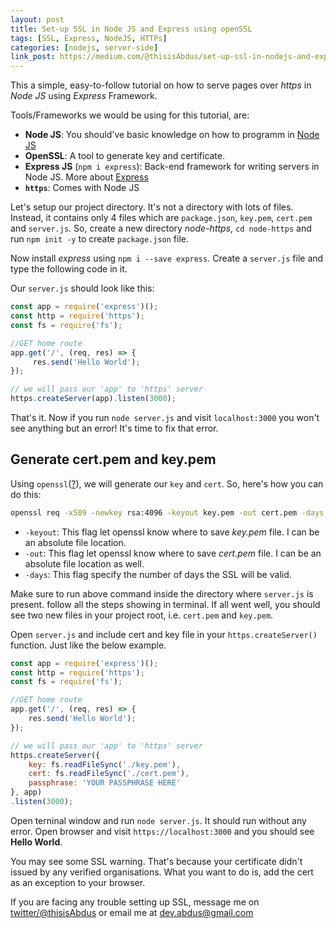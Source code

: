 ```yaml
---
layout: post
title: Set-up SSL in Node JS and Express using openSSL
tags: [SSL, Express, NodeJS, HTTPs]
categories: [nodejs, server-side]
link_post: https://medium.com/@thisisAbdus/set-up-ssl-in-nodejs-and-express-using-openssl-f2529eab5bb
---
```


This a simple, easy-to-follow tutorial on how to serve pages over _https_ in _Node JS_ using _Express_ Framework. 

Tools/Frameworks we would be using for this tutorial, are:
- **Node JS**: You should've basic knowledge on how to programm in [Node JS](https://nodejs.org/)
- **OpenSSL**: A tool to generate key and certificate.
- **Express JS** (`npm i express`): Back-end framework for writing servers in Node JS. More about [Express](https://expressjs.com/)
- **`https`**: Comes with Node JS

Let's setup our project directory. It's not a directory with lots of files. Instead, it contains only 4 files which are `package.json`, `key.pem`, `cert.pem` and `server.js`. So, create a new directory _node-https_, `cd node-https` and run `npm init -y` to create `package.json` file. 

Now install _express_ using `npm i --save express`. Create a `server.js` file and type the following code in it.

Our `server.js` should look like this: 

```js
const app = require('express')();
const http = require('https');
const fs = require('fs');

//GET home route
app.get('/', (req, res) => {
     res.send('Hello World');
});

// we will pass our 'app' to 'https' server
https.createServer(app).listen(3000);
```

That's it. Now if you run `node server.js` and visit `localhost:3000` you won't see anything but an error! It's time to fix that error.

## Generate cert.pem and key.pem
Using `openssl`([?](https://www.openssl.org/)), we will generate our `key` and `cert`. So, here's how you can do this: 

```sh
openssl req -x509 -newkey rsa:4096 -keyout key.pem -out cert.pem -days 365
```

- `-keyout`: This flag let openssl know where to save _key.pem_ file. I can be an absolute file location.
- `-out`: This flag let openssl know where to save _cert.pem_ file. I can be an absolute file location as well.
- `-days`: This flag specify the number of days the SSL will be valid. 

Make sure to run above command inside the directory where `server.js` is present. follow all the steps showing in terminal. If all went well, you should see two new files in your project root, i.e. `cert.pem` and `key.pem`.

Open `server.js` and include cert and key file in your `https.createServer()` function. Just like the below example.

```js
const app = require('express')();
const http = require('https');
const fs = require('fs');

//GET home route
app.get('/', (req, res) => {
    res.send('Hello World');
});

// we will pass our 'app' to 'https' server
https.createServer({
    key: fs.readFileSync('./key.pem'),
    cert: fs.readFileSync('./cert.pem'),
    passphrase: 'YOUR PASSPHRASE HERE'
}, app)
.listen(3000);
```

Open terninal window and run `node server.js`. It should run without any error. Open browser and visit `https://localhost:3000` and you should see **Hello World**.

You may see some SSL warning. That's because your certificate didn't issued by any verified organisations. What you want to do is, add the cert as an exception to your browser.

If you are facing any trouble setting up SSL, message me on [twitter/@thisisAbdus](https://twitter.com/thisisabdus) or email me at [dev.abdus@gmail.com](mailto:dev.abdus@gmail.com)
